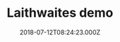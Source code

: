 ---
campaign-uuid: "c-6be26862-42cd-46f9-aa54-c76a0e9361d3"
type: "Preview"
category: "Gift"
date: "2018-07-12T08:24:23.000Z"
end-date: "2018-10-12T08:24:23.000Z"
disable-form: false
is_promoted: false
has_entry_page: false
title: "Laithwaites demo"
competition-description: "Test"
banner-img: "https://assets.expresslyapp.com/asset-6f5b10d1-b7e4-45bf-9793-d8999b97a743.jpg"
logo-left-href: "https://www.laithwaites.co.uk"
logo-left-image: "https://assets.expresslyapp.com/e430322d-3307-402f-9fe2-59d4f5f0bfc6-thumb.png"
logo-left-title: "Laithwaites"
has-winner: false
---